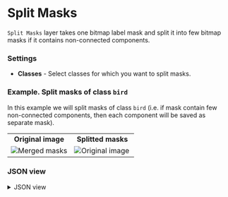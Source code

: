 # Split Masks

`Split Masks` layer takes one bitmap label mask and split it into few bitmap masks if it contains non-connected components.

### Settings

- **Classes** - Select classes for which you want to split masks. 

### Example. Split masks of class `bird`

In this example we will split masks of class `bird` (i.e. if mask contain few non-connected components, then each component will be saved as separate mask).

<table>
<tr>
<td style="text-align:center; width:50%"><strong>Original image</strong></td>
<td style="text-align:center; width:50%"><strong>Splitted masks</strong></td>
</tr>
<tr>
<td> <img src="https://github.com/supervisely-ecosystem/ml-nodes/assets/79905215/57d3cc8e-0222-49f3-bb75-77c39cd30bcc" alt="Merged masks" /> </td>
<td> <img src="https://github.com/supervisely-ecosystem/ml-nodes/assets/79905215/060f54c7-abe9-4097-ae84-5630be822596" alt="Original image" /> </td>
</tr>
</table>

### JSON view

<details>
  <summary>JSON view</summary>
<pre>
{
  "action": "split_masks",
  "src": ["$images_project_7"],
  "dst": "$split_masks_9",
  "settings": {
    "classes": ["bird"]
  }
}
</pre>
</details>
